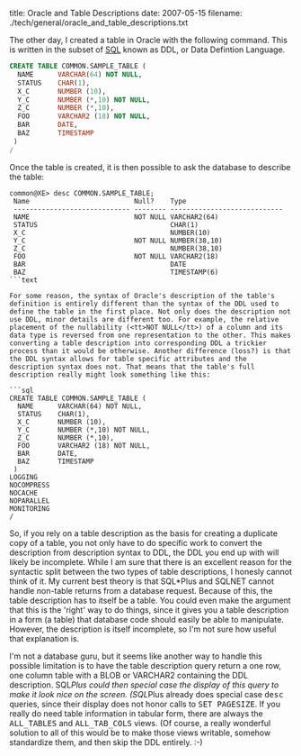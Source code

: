 title: Oracle and Table Descriptions
date: 2007-05-15
filename: ./tech/general/oracle_and_table_descriptions.txt

The other day, I created a table in Oracle with the following command. This 
is written in the subset of <a href="http://en.wikipedia.org/wiki/SQL"> 
SQL</a> known as DDL, or Data Defintion Language.

```sql
CREATE TABLE COMMON.SAMPLE_TABLE (
  NAME      VARCHAR(64) NOT NULL,
  STATUS    CHAR(1),
  X_C       NUMBER (10),
  Y_C       NUMBER (*,10) NOT NULL, 
  Z_C       NUMBER (*,10),
  FOO       VARCHAR2 (18) NOT NULL, 
  BAR       DATE,
  BAZ       TIMESTAMP
 )
/
```

Once the table is created, it is then possible to ask the database to 
describe the table:

```text
common@XE> desc COMMON.SAMPLE_TABLE;
 Name                          Null?    Type
 ----------------------------- -------- ----------------------------
 NAME                          NOT NULL VARCHAR2(64)
 STATUS                                 CHAR(1)
 X_C                                    NUMBER(10)
 Y_C                           NOT NULL NUMBER(38,10)
 Z_C                                    NUMBER(38,10)
 FOO                           NOT NULL VARCHAR2(18)
 BAR                                    DATE
 BAZ                                    TIMESTAMP(6)
```text

For some reason, the syntax of Oracle's description of the table's
definition is entirely different than the syntax of the DDL used to
define the table in the first place. Not only does the description not
use DDL, minor details are different too. For example, the relative
placement of the nullability (<tt>NOT NULL</tt>) of a column and its
data type is reversed from one representation to the other. This makes
converting a table description into corresponding DDL a trickier
process than it would be otherwise. Another difference (loss?) is that
the DDL syntax allows for table specific attributes and the
description syntax does not. That means that the table's full
description really might look something like this:

```sql
CREATE TABLE COMMON.SAMPLE_TABLE (
  NAME      VARCHAR(64) NOT NULL,
  STATUS    CHAR(1),
  X_C       NUMBER (10),
  Y_C       NUMBER (*,10) NOT NULL, 
  Z_C       NUMBER (*,10),
  FOO       VARCHAR2 (18) NOT NULL, 
  BAR       DATE,
  BAZ       TIMESTAMP
 )
LOGGING 
NOCOMPRESS 
NOCACHE
NOPARALLEL
MONITORING
/
```

So, if you rely on a table description as the basis for creating a
duplicate copy of a table, you not only have to do specific work to
convert the description from description syntax to DDL, the DDL you
end up with will likely be incomplete.  While I am sure that there is
an excellent reason for the syntactic split between the two types of
table descriptions, I honesly cannot think of it. My current best
theory is that SQL*Plus and SQLNET cannot handle non-table returns
from a database request. Because of this, the table description has to
itself be a table. You could even make the argument that this is the
'right' way to do things, since it gives you a table description in a
form (a table) that database code should easily be able to
manipulate. However, the description is itself incomplete, so I'm not
sure how useful that explanation is.

I'm not a database guru, but it seems like another way to handle this
possible limitation is to have the table description query return a
one row, one column table with a BLOB or VARCHAR2 containing the DDL
description.  SQL*Plus could then special case the display of this
query to make it look nice on the screen. (SQL*Plus already does
special case <tt>desc</tt> queries, since their display does not honor
calls to <tt>SET PAGESIZE</tt>.  If you really do need table
information in tabular form, there are always the <tt>ALL_TABLES</tt>
and <tt>ALL_TAB_COLS</tt> views. (Of course, a really wonderful
solution to all of this would be to make those views writable, somehow
standardize them, and then skip the DDL entirely. :-)
